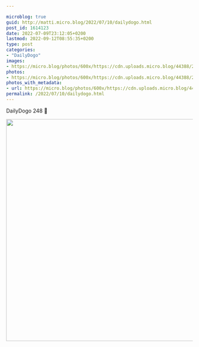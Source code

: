 ```yaml
---

microblog: true
guid: http://matti.micro.blog/2022/07/10/dailydogo.html
post_id: 1614123
date: 2022-07-09T23:12:05+0200
lastmod: 2022-09-12T08:55:35+0200
type: post
categories:
- "DailyDogo"
images:
- https://micro.blog/photos/600x/https://cdn.uploads.micro.blog/44388/2022/c263f700c7.jpg
photos:
- https://micro.blog/photos/600x/https://cdn.uploads.micro.blog/44388/2022/c263f700c7.jpg
photos_with_metadata:
- url: https://micro.blog/photos/600x/https://cdn.uploads.micro.blog/44388/2022/c263f700c7.jpg
permalink: /2022/07/10/dailydogo.html
---
```

DailyDogo 248 🐶

<img src="/media/uploads/2022/c263f700c7.jpg" width="600" height="600" alt="" />
